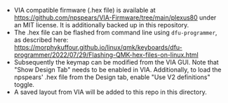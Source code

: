 - VIA compatible firmware (.hex file) is available at <https://github.com/npspears/VIA-Firmware/tree/main/plexus80> under an MIT license. It is additionally backed up in this repository.
- The .hex file can be flashed from command line using `dfu-programmer`, as described here: <https://morphykuffour.github.io/linux/qmk/keyboards/dfu-programmer/2022/07/29/Flashing-QMK-hex-files-on-linux.html>
- Subsequently the keymap can be modified from the VIA GUI. Note that "Show Design Tab" needs to be enabled in VIA. Additionally, to load the npspears' .hex file from the Design tab, enable "Use V2 definitions" toggle.
- A saved layout from VIA will be added to this repo in this directory.
